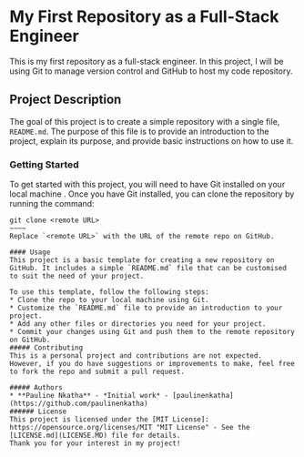 # My First Repository as a Full-Stack Engineer
This is my first repository as a full-stack engineer. In this project, I will be using Git to manage version control and GitHub to host my code repository.

## Project Description
The goal of this project is to create a simple repository with a single file, `README.md`. The purpose of this file is to provide an introduction to the project, explain its purpose, and provide basic instructions on how to use it.

### Getting Started
To get started with this project, you will need to have Git installed on your local machine . Once you have Git installed, you can clone the repository by running the command:

~~~~~
git clone <remote URL>
~~~~
Replace `<remote URL>` with the URL of the remote repo on GitHub.

#### Usage
This project is a basic template for creating a new repository on GitHub. It includes a simple `README.md` file that can be customised to suit the need of your project.

To use this template, follow the following steps:
* Clone the repo to your local machine using Git.
* Customize the `README.md` file to provide an introduction to your project.
* Add any other files or directories you need for your project.
* Commit your changes using Git and push them to the remote repository on GitHub.
##### Contributing
This is a personal project and contributions are not expected. However, if you do have suggestions or improvements to make, feel free to fork the repo and submit a pull request.

##### Authors
* **Pauline Nkatha** - *Initial work* - [paulinenkatha](https://github.com/paulinenkatha)
###### License
This project is licensed under the [MIT License]: https://opensource.org/licenses/MIT "MIT License" - See the [LICENSE.md](LICENSE.MD) file for details.
Thank you for your interest in my project!

